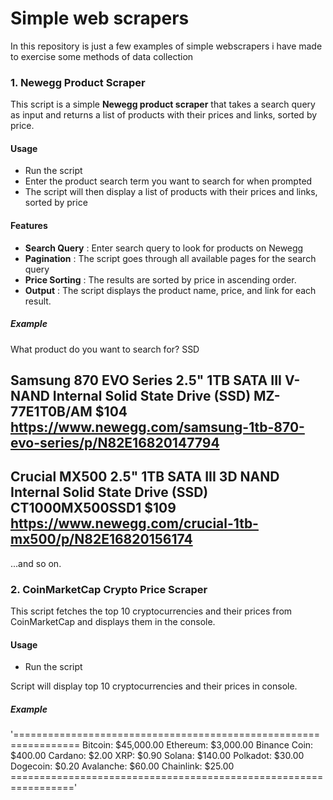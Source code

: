 # Simple web scrapers

In this repository is just a few examples of simple webscrapers i have made to exercise some methods of data collection

### 1. Newegg Product Scraper

This script is a simple **Newegg product scraper** that takes a search query as input and returns a list of products with their prices and links, sorted by price.

#### Usage
* Run the script
* Enter the product search term you want to search for when prompted
* The script will then display a list of products with their prices and links, sorted by price

#### Features
* **Search Query** : Enter search query to look for products on Newegg
* **Pagination** : The script goes through all available pages for the search query
* **Price Sorting** : The results are sorted by price in ascending order.
* **Output** : The script displays the product name, price, and link for each result.

##### **Example**

What product do you want to search for? SSD

Samsung 870 EVO Series 2.5" 1TB SATA III V-NAND Internal Solid State Drive (SSD) MZ-77E1T0B/AM
$104
https://www.newegg.com/samsung-1tb-870-evo-series/p/N82E16820147794
-------------------------------

Crucial MX500 2.5" 1TB SATA III 3D NAND Internal Solid State Drive (SSD) CT1000MX500SSD1
$109
https://www.newegg.com/crucial-1tb-mx500/p/N82E16820156174
-------------------------------

...and so on.

### 2. CoinMarketCap Crypto Price Scraper

This script fetches the top 10 cryptocurrencies and their prices from CoinMarketCap and displays them in the console.

#### **Usage**

* Run the script

Script will display top 10 cryptocurrencies and their prices in console.

##### **Example**

'=================================================================
Bitcoin: $45,000.00
Ethereum: $3,000.00
Binance Coin: $400.00
Cardano: $2.00
XRP: $0.90
Solana: $140.00
Polkadot: $30.00
Dogecoin: $0.20
Avalanche: $60.00
Chainlink: $25.00
================================================================='

